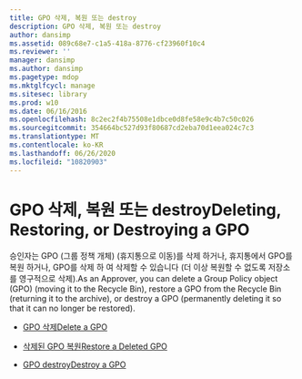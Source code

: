 ```yaml
---
title: GPO 삭제, 복원 또는 destroy
description: GPO 삭제, 복원 또는 destroy
author: dansimp
ms.assetid: 089c68e7-c1a5-418a-8776-cf23960f10c4
ms.reviewer: ''
manager: dansimp
ms.author: dansimp
ms.pagetype: mdop
ms.mktglfcycl: manage
ms.sitesec: library
ms.prod: w10
ms.date: 06/16/2016
ms.openlocfilehash: 8c2ec2f4b75508e1dbce0d8fe58e9c4b7c50c026
ms.sourcegitcommit: 354664bc527d93f80687cd2eba70d1eea024c7c3
ms.translationtype: MT
ms.contentlocale: ko-KR
ms.lasthandoff: 06/26/2020
ms.locfileid: "10820903"
---
```

# <span data-ttu-id="01eb0-103">GPO 삭제, 복원 또는 destroy</span><span class="sxs-lookup"><span data-stu-id="01eb0-103">Deleting, Restoring, or Destroying a GPO</span></span>


<span data-ttu-id="01eb0-104">승인자는 GPO (그룹 정책 개체) (휴지통으로 이동)를 삭제 하거나, 휴지통에서 GPO를 복원 하거나, GPO를 삭제 하 여 삭제할 수 있습니다 (더 이상 복원할 수 없도록 저장소를 영구적으로 삭제).</span><span class="sxs-lookup"><span data-stu-id="01eb0-104">As an Approver, you can delete a Group Policy object (GPO) (moving it to the Recycle Bin), restore a GPO from the Recycle Bin (returning it to the archive), or destroy a GPO (permanently deleting it so that it can no longer be restored).</span></span>

-   [<span data-ttu-id="01eb0-105">GPO 삭제</span><span class="sxs-lookup"><span data-stu-id="01eb0-105">Delete a GPO</span></span>](delete-a-gpo-approver.md)

-   [<span data-ttu-id="01eb0-106">삭제된 GPO 복원</span><span class="sxs-lookup"><span data-stu-id="01eb0-106">Restore a Deleted GPO</span></span>](restore-a-deleted-gpo.md)

-   [<span data-ttu-id="01eb0-107">GPO destroy</span><span class="sxs-lookup"><span data-stu-id="01eb0-107">Destroy a GPO</span></span>](destroy-a-gpo.md)

 

 





